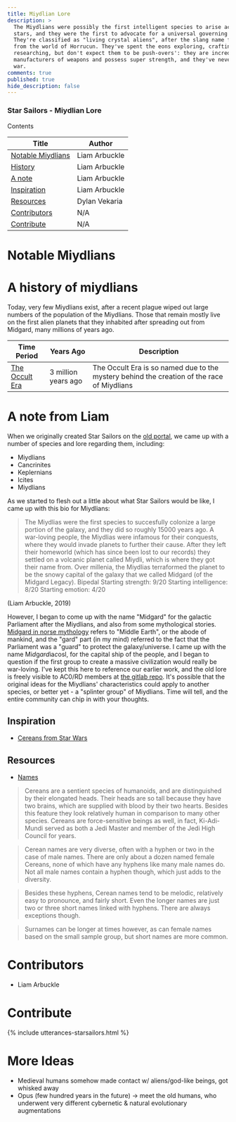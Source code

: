 ```yaml
---
title: Miydlian Lore
description: >
  The Miydlians were possibly the first intelligent species to arise across the
  stars, and they were the first to advocate for a universal governing body.
  They're classified as "living crystal aliens", after the slang name for beings
  from the world of Horrucun. They've spent the eons exploring, crafting and
  researching, but don't expect them to be push-overs': they are incredibly good
  manufacturers of weapons and possess super strength, and they've never lost a
  war.
comments: true
published: true
hide_description: false
---
```


### Star Sailors - Miydlian Lore

Contents

| Title | Author | 
|---|---|
| [Notable Miydlians](#notable-miydlians) | Liam Arbuckle |
| [History](#a-history-of-miydlians) | Liam Arbuckle |
| [A note](#a-note-from-liam) | Liam Arbuckle | 
| [Inspiration](#inspiration) | Liam Arbuckle |
| [Resources](#resources) | Dylan Vekaria | 
| [Contributors](#contributors) | N/A |
| [Contribute](#contribute) | N/A |

# Notable Miydlians

# A history of miydlians
Today, very few Miydlians exist, after a recent plague wiped out large numbers of the population of the Miydlians. Those that remain mostly live on the first alien planets that they inhabited after spreading out from Midgard, many millions of years ago. 

| Time Period | Years Ago | Description |
|---|---|---|
| [The Occult Era](#the-occult-era) | 3 million years ago | The Occult Era is so named due to the mystery behind the creation of the race of Miydlians |

# A note from Liam
When we originally created Star Sailors on the [old portal](https://blog.acord.software/post/611947364722360320/ac0rd-digest-our-network-ambitions), we came up with a number of species and lore regarding them, including:

* Miydlians
* Cancrinites
* Keplernians
* Icites
* Miydlians

As we started to flesh out a little about what Star Sailors would be like, I came up with this bio for Miydlians:

> The Miydlias were the first species to succesfully colonize a large portion of the galaxy, and they did so roughly 15000 years ago. A war-loving people, the Miydlias were infamous for their conquests, where they would invade planets to further their cause.
After they left their homeworld (which has since been lost to our records) they settled on a volcanic planet called Miydli, which is where they got their name from. Over millenia, the Miydlias terraformed the planet to be the snowy capital of the galaxy that we called Midgard (of the Midgard Legacy).
Bipedal
Starting strength: 9/20
Starting intelligence: 8/20
Starting emotion: 4/20

(Liam Arbuckle, 2019)

However, I began to come up with the name "Midgard" for the galactic Parliament after the Miydlians, and also from some mythological stories. [Midgard in norse mythology](https://www.britannica.com/topic/Midgard) refers to "Middle Earth", or the abode of mankind, and the "gard" part (in my mind) referred to the fact that the Parliament was a "guard" to protect the galaxy/universe. I came up with the name Mi*d*g*ard*ia*c*osl, for the capital ship of the people, and I began to question if the first group to create a massive civilization would really be war-loving. I've kept this here to reference our earlier work, and the old lore is freely visible to AC0/RD members at [the gitlab repo](https://gitlab.com/acord-robotics/robodev/star-sailors/-/tree/starsailorsearthlings/star-sailors-earthlings). It's possible that the original ideas for the Miydlians' characteristics could apply to another species, or better yet - a "splinter group" of Miydlians. Time will tell, and the entire community can chip in with your thoughts.

<!--[poll]
* Original characteristics apply to new species
* Original characteristics apply to "splinter group"
* Shelve the original characteristics
[/poll]-->

## Inspiration
* [Cereans from Star Wars](https://starwars.fandom.com/wiki/Cerean)

## Resources
* [Names](http://fantasynamegenerators.com)

> Cereans are a sentient species of humanoids, and are distinguished by their elongated heads. Their heads are so tall because they have two brains, which are supplied with blood by their two hearts. Besides this feature they look relatively human in comparison to many other species.
Cereans are force-sensitive beings as well, in fact, Ki-Adi-Mundi served as both a Jedi Master and member of the Jedi High Council for years.

> Cerean names are very diverse, often with a hyphen or two in the case of male names. There are only about a dozen named female Cereans, none of which have any hyphens like many male names do. Not all male names contain a hyphen though, which just adds to the diversity.

> Besides these hyphens, Cerean names tend to be melodic, relatively easy to pronounce, and fairly short. Even the longer names are just two or three short names linked with hyphens. There are always exceptions though.

> Surnames can be longer at times however, as can female names based on the small sample group, but short names are more common.


# Contributors
* Liam Arbuckle

# Contribute
{% include utterances-starsailors.html %}

# More Ideas
* Medieval humans somehow made contact w/ aliens/god-like beings, got whisked away
* Opus (few hundred years in the future) -> meet the old humans, who underwent very different cybernetic & natural evolutionary augmentations

